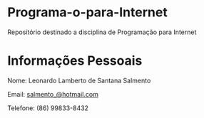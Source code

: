 # Programa-o-para-Internet
Repositório destinado a disciplina de Programação para Internet


# Informações Pessoais

Nome: Leonardo Lamberto de Santana Salmento

Email: salmento_@hotmail.com 

Telefone: (86) 99833-8432


